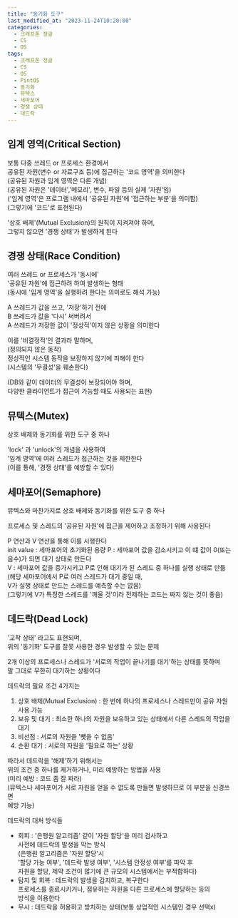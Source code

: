 ```yaml
---
title: "동기화 도구"
last_modified_at: "2023-11-24T10:20:00"
categories:
  - 크래프톤 정글
  - CS
  - OS
tags:
  - 크래프톤 정글
  - CS
  - OS
  - PintOS
  - 동기화
  - 뮤텍스
  - 세마포어
  - 경쟁 상태
  - 데드락
---
```


## 임계 영역(Critical Section)
 보통 다중 쓰레드 or 프로세스 환경에서<br>
 공유된 자원(변수 or 자료구조 등)에 접근하는 '코드 영역'을 의미한다<br>
 (공유된 자원과 임계 영역은 다른 개념)<br>
 (공유된 자원은 '데이터','메모리', 변수, 파일 등의 실제 '자원'임)<br>
 ('임계 영역'은 프로그램 내에서 '공유된 자원'에 '접근하는 부분'을 의미함)<br>
 (그렇기에 '코드'로 표현된다)<br>

 '상호 배제'(Mutual Exclusion)의 원칙이 지켜져야 하며,<br>
 그렇지 않으면 '경쟁 상태'가 발생하게 된다<br>

## 경쟁 상태(Race Condition)
 여러 쓰레드 or 프로세스가 '동시에'<br>
 '공유된 자원'에 접근하려 하여 발생하는 형태<br>
 (동시에 '임계 영역'을 실행하려 한다는 의미로도 해석 가능)<br>

 A 쓰레드가 값을 쓰고, '저장'하기 전에<br>
 B 쓰레드가 값을 '다시' 써버려서<br>
 A 쓰레드가 저장한 값이 '정상적'이지 않은 상황을 의미한다<br>

 이를 '비결정적'인 결과라 말하며,<br>
 (정의되지 않은 동작)<br>
 정상적인 시스템 동작을 보장하지 않기에 피해야 한다<br>
 (시스템의 '무결성'을 훼손한다)<br>

 (DB와 같이 데이터의 무결성이 보장되어야 하며,<br>
 다양한 클라이언트가 접근이 가능할 때도 사용되는 표현)<br>

## 뮤텍스(Mutex)
 상호 배제와 동기화를 위한 도구 중 하나<br>

 'lock' 과 'unlock'의 개념을 사용하여<br>
 '임계 영역'에 여러 스레드가 접근하는 것을 제한한다<br>
 (이를 통해, '경쟁 상태'를 예방할 수 있다)<br>
  
## 세마포어(Semaphore)
 뮤텍스와 마찬가지로 상호 배제와 동기화를 위한 도구 중 하나<br>

 프로세스 및 스레드의 '공유된 자원'에 접근을 제어하고 조정하기 위해 사용된다<br>

 P 연산과 V 연산을 통해 이를 시행한다<br>
 init value : 세마포어의 초기화된 용량
 P : 세마포어 값을 감소시키고 이 떄 값이 0(또는 음수)가 되면 대기 상태로 만든다<br>
 V : 세마포어 값을 증가시키고 P로 인해 대기가 된 스레드 중 하나를 실행 상태로 만듦<br>
 (해당 세마포어에서 P로 여러 스레드가 대기 중일 때,<br>
 V가 실행 상태로 만드는 스레드를 예측할 수는 없음)<br>
 (그렇기에 V가 특정한 스레드를 '깨울 것'이라 전제하는 코드는 짜지 않는 것이 좋음)<br>

## 데드락(Dead Lock)
 '교착 상태' 라고도 표현되며,<br>
 위의 '동기화' 도구를 잘못 사용한 경우 발생할 수 있는 문제<br>

 2개 이상의 프로세스나 스레드가 '서로의 작업이 끝나기를 대기'하는 상태를 뜻하며<br>
 말 그대로 무한히 대기하는 상황이다<br>

 데드락의 필요 조건 4가지는<br>
 1. 상호 배제(Mutual Exclusion) : 한 번에 하나의 프로세스나 스레드만이 공유 자원 사용 가능<br>
 2. 보유 및 대기 : 최소한 하나의 자원을 보유하고 있는 상태에서 다른 스레드의 작업을 대기<br>
 3. 비선점 : 서로의 자원을 '뺏을 수 없음'<br>
 4. 순환 대기 : 서로의 자원을 '필요로 하는' 상황<br>

 따라서 데드락을 '해제'하기 위해서는<br>
 위의 조건 중 하나를 제거하거나, 미리 예방하는 방법을 사용<br>
 (미리 예방 : 코드 좀 잘 짜라)<br>
 (뮤텍스나 세마포어가 서로 자원을 얻을 수 없도록 만들면 발생하므로 이 부분을 신경쓰면<br>
 예방 가능)<br>

 데드락의 대처 방식들<br>
  - 회피 : '은행원 알고리즘' 같이 '자원 할당'을 미리 검사하고<br>
           사전에 데드락의 발생을 막는 방식<br>
           (은행원 알고리즘은 '자원 할당'시 <br>
           '할당 가능 여부', '데드락 발생 여부', '시스템 안정성 여부'를 파악 후<br>
           자원을 할당, 제약 조건이 많기에 큰 규모의 시스템에서는 부적합하다)<br>
  - 탐지 및 회복 : 데드락의 발생을 감지하고, 복구한다<br>
           프로세스를 종료시키거나, 점유하는 자원을 다른 프로세스에 할당하는 등의<br>
           방식을 이용한다<br>
  - 무시 : 데드락을 허용하고 방치하는 상태(보통 상업적인 시스템인 경우 선택x)<br>
  



